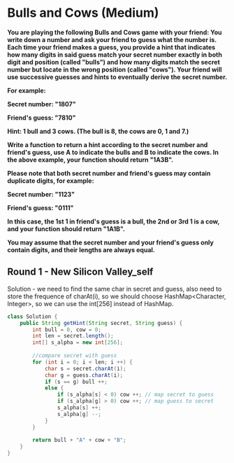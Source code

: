 # Bulls and Cows (Medium)

**You are playing the following Bulls and Cows game with your friend: You write down a number and ask your friend to guess what the number is. Each time your friend makes a guess, you provide a hint that indicates how many digits in said guess match your secret number exactly in both digit and position (called "bulls") and how many digits match the secret number but locate in the wrong position (called "cows"). Your friend will use successive guesses and hints to eventually derive the secret number.**

**For example:**

**Secret number:  "1807"**

**Friend's guess: "7810"**

**Hint: 1 bull and 3 cows. (The bull is 8, the cows are 0, 1 and 7.)**

**Write a function to return a hint according to the secret number and friend's guess, use A to indicate the bulls and B to indicate the cows. In the above example, your function should return "1A3B".**

**Please note that both secret number and friend's guess may contain duplicate digits, for example:**

**Secret number:  "1123"**

**Friend's guess: "0111"**

**In this case, the 1st 1 in friend's guess is a bull, the 2nd or 3rd 1 is a cow, and your function should return "1A1B".**

**You may assume that the secret number and your friend's guess only contain digits, and their lengths are always equal.**

## Round 1 - New Silicon Valley_self

Solution - we need to find the same char in secret and guess, also need to store the frequence of charAt(i), so we should choose HashMap<Character, Integer>, so we can use the int[256] instead of HashMap.

```java 
class Solution {
    public String getHint(String secret, String guess) {
        int bull = 0, cow = 0;
        int len = secret.length();
        int[] s_alpha = new int[256];
        
        //compare secret with guess
        for (int i = 0; i < len; i ++) {
            char s = secret.charAt(i);
            char g = guess.charAt(i);
            if (s == g) bull ++;
            else {
                if (s_alpha[s] < 0) cow ++; // map secret to guess
                if (s_alpha[g] > 0) cow ++; // map guess to secret
                s_alpha[s] ++;
                s_alpha[g] --;
            }
        }
        
        return bull + "A" + cow + "B";
    }
}
```
